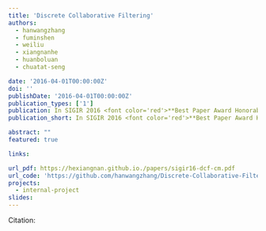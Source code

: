 ```yaml
---
title: 'Discrete Collaborative Filtering'
authors:
  - hanwangzhang
  - fuminshen
  - weiliu
  - xiangnanhe
  - huanboluan
  - chuatat-seng

date: '2016-04-01T00:00:00Z'
doi: ''
publishDate: '2016-04-01T00:00:00Z'
publication_types: ['1']
publication: In SIGIR 2016 <font color='red'>**Best Paper Award Honorable Mention**</font>
publication_short: In SIGIR 2016 <font color='red'>**Best Paper Award Honorable Mention**</font>

abstract: ""
featured: true

links:

url_pdf: https://hexiangnan.github.io./papers/sigir16-dcf-cm.pdf
url_code: 'https://github.com/hanwangzhang/Discrete-Collaborative-Filtering'
projects:
  - internal-project
slides:
---
```




Citation:
